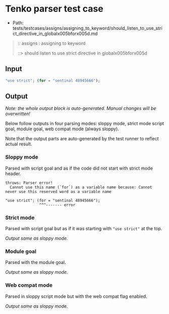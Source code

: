 # Tenko parser test case

- Path: tests/testcases/assigns/assigning_to_keyword/should_listen_to_use_strict_directive_in_globalx005bforx005d.md

> :: assigns : assigning to keyword
>
> ::> should listen to use strict directive in globalx005bforx005d

## Input

`````js
"use strict"; (for = "sentinal 48945666");
`````

## Output

_Note: the whole output block is auto-generated. Manual changes will be overwritten!_

Below follow outputs in four parsing modes: sloppy mode, strict mode script goal, module goal, web compat mode (always sloppy).

Note that the output parts are auto-generated by the test runner to reflect actual result.

### Sloppy mode

Parsed with script goal and as if the code did not start with strict mode header.

`````
throws: Parser error!
  Cannot use this name (`for`) as a variable name because: Cannot never use this reserved word as a variable name

"use strict"; (for = "sentinal 48945666");
               ^^^------- error
`````

### Strict mode

Parsed with script goal but as if it was starting with `"use strict"` at the top.

_Output same as sloppy mode._

### Module goal

Parsed with the module goal.

_Output same as sloppy mode._

### Web compat mode

Parsed in sloppy script mode but with the web compat flag enabled.

_Output same as sloppy mode._
